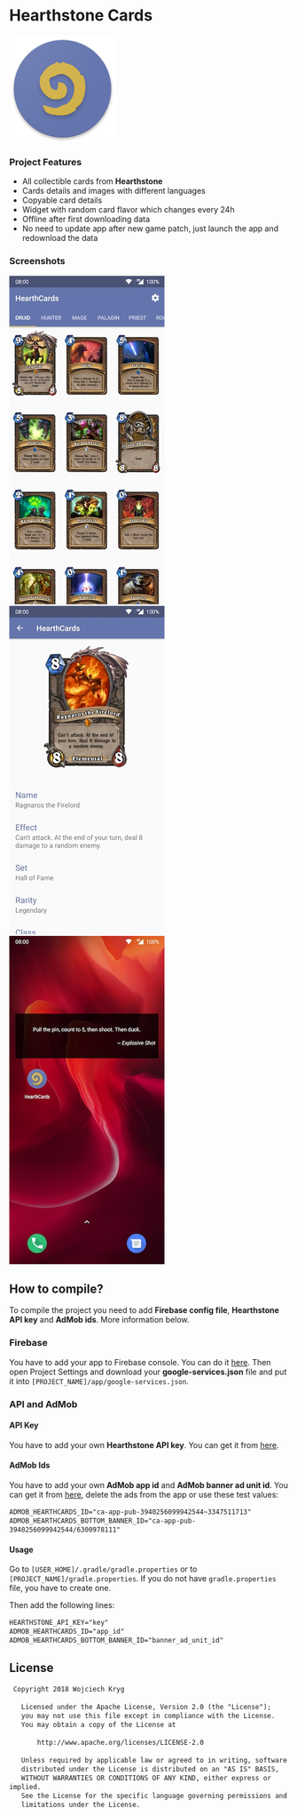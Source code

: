 # Hearthstone Cards

![](/app/src/main/res/mipmap-xxxhdpi/ic_launcher.png)

### Project Features

* All collectible cards from **Hearthstone**
* Cards details and images with different languages
* Copyable card details
* Widget with random card flavor which changes every 24h
* Offline after first downloading data
* No need to update app after new game patch, just launch the app and redownload the data

### Screenshots

<img src="/screenshots/01.jpg" width="280" height="591" alt="First screenshot"> <img src="/screenshots/02.jpg" width="280" height="591" alt="Second screenshot"> <img src="/screenshots/03.jpg" width="280" height="591" alt="Third screenshot">

## How to compile?

To compile the project you need to add **Firebase config file**, **Hearthstone API key** and **AdMob ids**. More information below.

### Firebase
You have to add your app to Firebase console. You can do it [here](https://console.firebase.google.com/). Then open Project Settings and download your **google-services.json** file and put it into `[PROJECT_NAME]/app/google-services.json`.

### API and AdMob 

#### API Key
You have to add your own **Hearthstone API key**. You can get it from [here](http://hearthstoneapi.com/).

#### AdMob Ids
You have to add your own **AdMob app id** and **AdMob banner ad unit id**. You can get it from [here](https://www.google.com/admob/), delete the ads from the app or use these test values:
```
ADMOB_HEARTHCARDS_ID="ca-app-pub-3940256099942544~3347511713"
ADMOB_HEARTHCARDS_BOTTOM_BANNER_ID="ca-app-pub-3940256099942544/6300978111"
```

#### Usage
Go to `[USER_HOME]/.gradle/gradle.properties` or to `[PROJECT_NAME]/gradle.properties`. If you do not have `gradle.properties` file, you have to create one.

Then add the following lines:
```
HEARTHSTONE_API_KEY="key"
ADMOB_HEARTHCARDS_ID="app_id"
ADMOB_HEARTHCARDS_BOTTOM_BANNER_ID="banner_ad_unit_id"
```

## License
```
 Copyright 2018 Wojciech Kryg

   Licensed under the Apache License, Version 2.0 (the "License");
   you may not use this file except in compliance with the License.
   You may obtain a copy of the License at

       http://www.apache.org/licenses/LICENSE-2.0

   Unless required by applicable law or agreed to in writing, software
   distributed under the License is distributed on an "AS IS" BASIS,
   WITHOUT WARRANTIES OR CONDITIONS OF ANY KIND, either express or implied.
   See the License for the specific language governing permissions and
   limitations under the License.
```
